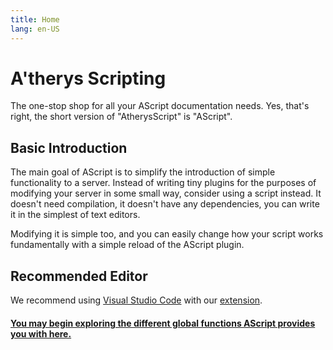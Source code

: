 ```yaml
---
title: Home
lang: en-US
---
```

# A'therys Scripting

The one-stop shop for all your AScript documentation needs. Yes, that's right, the short version of "AtherysScript" is "AScript".

## Basic Introduction

The main goal of AScript is to simplify the introduction of simple functionality to a server. Instead of writing tiny plugins for the purposes of modifying your server in some small way, consider using a script instead. It doesn't need compilation, it doesn't have any dependencies, you can write it in the simplest of text editors. 

Modifying it is simple too, and you can easily change how your script works fundamentally with a simple reload of the AScript plugin.

## Recommended Editor

We recommend using [Visual Studio Code](https://code.visualstudio.com/) with our [extension](https://marketplace.visualstudio.com/items?itemName=AtherysHorizons.atheryscode).

#### [You may begin exploring the different global functions AScript provides you with here.](/Functions/)
